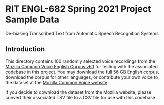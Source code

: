 # RIT ENGL-682 Spring 2021 Project Sample Data

De-biasing Transcribed Text from Automatic Speech Recognition Systems

## Introduction

This directory contains 100 randomly selected voice recordings from the [Mozilla Common Voice English Corpus v6.1](https://commonvoice.mozilla.org/en/datasets) for testing with the associated codebase in this project. You may download the full 56 GB English corpus, download the corpus for other languages, or contribute your own voice to the dataset at the [Mozilla Common Voice website](https://commonvoice.mozilla.org/en).

If you decide to download the dataset from the Mozilla website, please convert their associated TSV file to a CSV file for use with this codebase.
